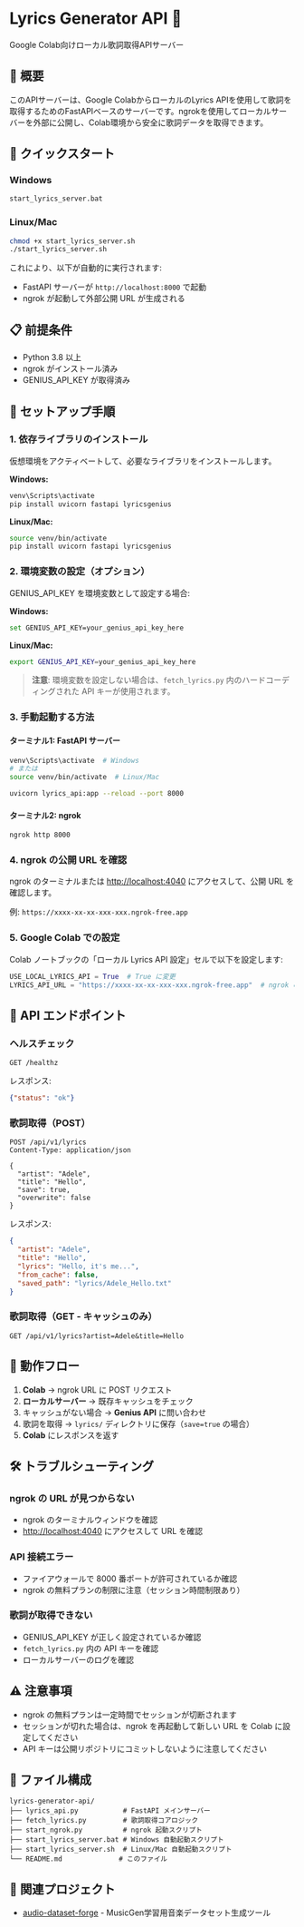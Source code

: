 # Lyrics Generator API 🎵

Google Colab向けローカル歌詞取得APIサーバー

## 🎯 概要

このAPIサーバーは、Google ColabからローカルのLyrics APIを使用して歌詞を取得するためのFastAPIベースのサーバーです。ngrokを使用してローカルサーバーを外部に公開し、Colab環境から安全に歌詞データを取得できます。

## 🚀 クイックスタート

### Windows

```bash
start_lyrics_server.bat
```

### Linux/Mac

```bash
chmod +x start_lyrics_server.sh
./start_lyrics_server.sh
```

これにより、以下が自動的に実行されます:

- FastAPI サーバーが `http://localhost:8000` で起動
- ngrok が起動して外部公開 URL が生成される

## 📋 前提条件

- Python 3.8 以上
- ngrok がインストール済み
- GENIUS_API_KEY が取得済み

## 🔧 セットアップ手順

### 1. 依存ライブラリのインストール

仮想環境をアクティベートして、必要なライブラリをインストールします。

**Windows:**

```bash
venv\Scripts\activate
pip install uvicorn fastapi lyricsgenius
```

**Linux/Mac:**

```bash
source venv/bin/activate
pip install uvicorn fastapi lyricsgenius
```

### 2. 環境変数の設定（オプション）

GENIUS_API_KEY を環境変数として設定する場合:

**Windows:**

```bash
set GENIUS_API_KEY=your_genius_api_key_here
```

**Linux/Mac:**

```bash
export GENIUS_API_KEY=your_genius_api_key_here
```

> **注意**: 環境変数を設定しない場合は、`fetch_lyrics.py` 内のハードコーディングされた API キーが使用されます。

### 3. 手動起動する方法

#### ターミナル1: FastAPI サーバー

```bash
venv\Scripts\activate  # Windows
# または
source venv/bin/activate  # Linux/Mac

uvicorn lyrics_api:app --reload --port 8000
```

#### ターミナル2: ngrok

```bash
ngrok http 8000
```

### 4. ngrok の公開 URL を確認

ngrok のターミナルまたは [http://localhost:4040](http://localhost:4040) にアクセスして、公開 URL を確認します。

例: `https://xxxx-xx-xx-xxx-xxx.ngrok-free.app`

### 5. Google Colab での設定

Colab ノートブックの「ローカル Lyrics API 設定」セルで以下を設定します:

```python
USE_LOCAL_LYRICS_API = True  # True に変更
LYRICS_API_URL = "https://xxxx-xx-xx-xxx-xxx.ngrok-free.app"  # ngrok の URL を貼り付け
```

## 📡 API エンドポイント

### ヘルスチェック

```text
GET /healthz
```

レスポンス:

```json
{"status": "ok"}
```

### 歌詞取得（POST）

```text
POST /api/v1/lyrics
Content-Type: application/json

{
  "artist": "Adele",
  "title": "Hello",
  "save": true,
  "overwrite": false
}
```

レスポンス:

```json
{
  "artist": "Adele",
  "title": "Hello",
  "lyrics": "Hello, it's me...",
  "from_cache": false,
  "saved_path": "lyrics/Adele_Hello.txt"
}
```

### 歌詞取得（GET - キャッシュのみ）

```text
GET /api/v1/lyrics?artist=Adele&title=Hello
```

## 🔄 動作フロー

1. **Colab** → ngrok URL に POST リクエスト
2. **ローカルサーバー** → 既存キャッシュをチェック
3. キャッシュがない場合 → **Genius API** に問い合わせ
4. 歌詞を取得 → `lyrics/` ディレクトリに保存（`save=true` の場合）
5. **Colab** にレスポンスを返す

## 🛠️ トラブルシューティング

### ngrok の URL が見つからない

- ngrok のターミナルウィンドウを確認
- [http://localhost:4040](http://localhost:4040) にアクセスして URL を確認

### API 接続エラー

- ファイアウォールで 8000 番ポートが許可されているか確認
- ngrok の無料プランの制限に注意（セッション時間制限あり）

### 歌詞が取得できない

- GENIUS_API_KEY が正しく設定されているか確認
- `fetch_lyrics.py` 内の API キーを確認
- ローカルサーバーのログを確認

## ⚠️ 注意事項

- ngrok の無料プランは一定時間でセッションが切断されます
- セッションが切れた場合は、ngrok を再起動して新しい URL を Colab に設定してください
- API キーは公開リポジトリにコミットしないように注意してください

## 📁 ファイル構成

```
lyrics-generator-api/
├── lyrics_api.py           # FastAPI メインサーバー
├── fetch_lyrics.py         # 歌詞取得コアロジック
├── start_ngrok.py          # ngrok 起動スクリプト
├── start_lyrics_server.bat # Windows 自動起動スクリプト
├── start_lyrics_server.sh  # Linux/Mac 自動起動スクリプト
└── README.md              # このファイル
```

## 🔗 関連プロジェクト

- [audio-dataset-forge](https://github.com/charge0315/audio-dataset-forge) - MusicGen学習用音楽データセット生成ツール